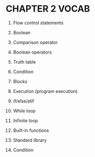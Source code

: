 # CHAPTER 2 VOCAB #

1. Flow control statements

1. Boolean

1. Comparison operator

1. Boolean operators

1. Truth table

1. Condition

1. Blocks

1. Execution (program execution)

1. if/else/elif

1. While loop

1. Infinite loop

1. Built-in functions

1. Standard library

1. Condition
